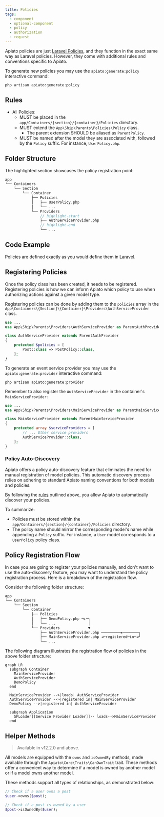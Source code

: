 ```yaml
---
title: Policies
tags:
  - component
  - optional-component
  - policy
  - authorization
  - request
---
```


Apiato policies are just [Laravel Policies](https://laravel.com/docs/authorization),
and they function in the exact same way as Laravel policies.
However, they come with additional rules and conventions specific to Apiato.

To generate new policies you may use the `apiato:generate:policy` interactive command:

```
php artisan apiato:generate:policy
```

## Rules

- All Policies:
  - MUST be placed in the `app/Containers/{section}/{container}/Policies` directory.
  - MUST extend the `App\Ship\Parents\Policies\Policy` class.
    - The parent extension SHOULD be aliased as `ParentPolicy`.
  - MUST be named after the model they are associated with, followed by the `Policy` suffix. For instance, `UserPolicy.php`.


## Folder Structure

The highlighted section showcases the policy registration point:

```php
app
└── Containers
    └── Section
        └── Container
            ├── Policies
            │   ├── UserPolicy.php
            │   └── ...
            └── Providers
                // highlight-start
                ├── AuthServiceProvider.php
                // highlight-end
                └── ...
```

## Code Example

Policies are defined exactly as you would define them in Laravel.

## Registering Policies

Once the policy class has been created, it needs to be registered.
Registering policies is
how we can inform Apiato which policy to use when authorizing actions against a given model type.

Registering policies can be done
by adding them to the `policies` array in the `App\Containers\{Section}\{Container}\Providers\AuthServiceProvider` class.

```php
use ...
use App\Ship\Parents\Providers\AuthServiceProvider as ParentAuthProvider;

class AuthServiceProvider extends ParentAuthProvider
{
    protected $policies = [
        Post::class => PostPolicy::class,
    ];
}
```

To generate an event service provider
you may use the `apiato:generate:provider` interactive command:

```
php artisan apiato:generate:provider
```

Remember to also register the `AuthServiceProvider` in the container's `MainServiceProvider`:

```php
use ...
use App\Ship\Parents\Providers\MainServiceProvider as ParentMainServiceProvider;

class MainServiceProvider extends ParentMainServiceProvider
{
    protected array $serviceProviders = [
        // ... Other service providers
        AuthServiceProvider::class,
    ];
}
```

### Policy Auto-Discovery

Apiato offers a policy auto-discovery feature that eliminates the need for manual registration of model policies.
This automatic discovery process relies on adhering to standard Apiato naming conventions for both models and policies.

By following the [rules](#rules) outlined above, you allow Apiato to automatically discover your policies.

To summarize:

- Policies must be stored within the `app/Containers/{section}/{container}/Policies` directory.
- The policy name should mirror the corresponding model's name while appending a `Policy` suffix. For instance, a `User` model corresponds to a `UserPolicy` policy class.

## Policy Registration Flow

In case you are going to register your policies manually, and don't want to use the auto-discovery feature,
you may want to understand the policy registration process.
Here is a breakdown of the registration flow.

Consider the following folder structure:

```php
app
└── Containers
    └── Section
        └── Container
            ├── Policies
            │   ├── DemoPolicy.php ─►─┐
            │   └── ...               │
            └── Providers             ▼
                ├── AuthServiceProvider.php ─────────►───────┐
                ├── MainServiceProvider.php ◄─registered─in─◄┘
                └── ...

```

The following diagram illustrates the registration flow of policies in the above folder structure:

```mermaid
graph LR
  subgraph Container
    MainServiceProvider
    AuthServiceProvider
    DemoPolicy
  end
  
  MainServiceProvider -->|loads| AuthServiceProvider
  AuthServiceProvider -->|registered in| MainServiceProvider
  DemoPolicy -->|registered in| AuthServiceProvider

  subgraph Application
    SPLoader[[Service Provider Loader]]-- loads-->MainServiceProvider
  end
```

## Helper Methods

> Available in v12.2.0 and above.

All models are equipped with the `owns` and `isOwnedBy` methods,
made available through the `Apiato\Core\Traits\CanOwnTrait` trait.
These methods offer a convenient way to determine if a model is owned by another model or if a model owns another model.

These methods support all types of relationships, as demonstrated below:

```php
// Check if a user owns a post
$user->owns($post);

// Check if a post is owned by a user
$post->isOwnedBy($user);
```
